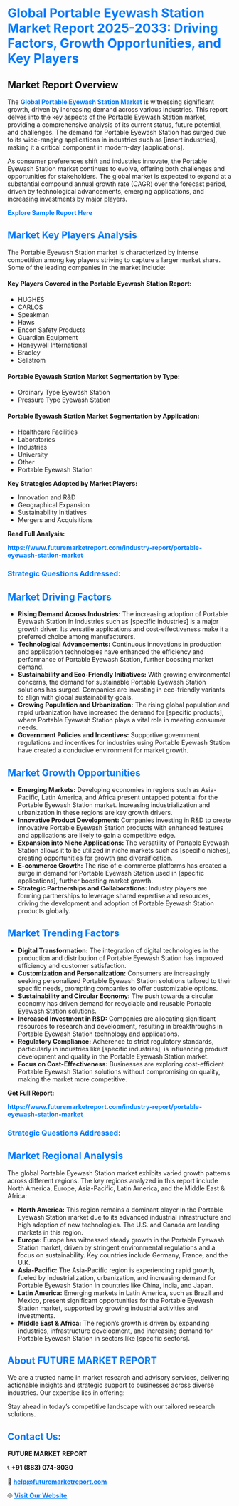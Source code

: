 <h1 style="color: #007BFF;">Global Portable Eyewash Station Market Report 2025-2033: Driving Factors, Growth Opportunities, and Key Players</h1>

<section id="overview">
<h2>Market Report Overview</h2>
<p>The <a href="https://www.futuremarketreport.com/industry-report/portable-eyewash-station-market" style="color: #007BFF; text-decoration: none;"><strong>Global Portable Eyewash Station Market</strong></a> is witnessing significant growth, driven by increasing demand across various industries. This report delves into the key aspects of the Portable Eyewash Station market, providing a comprehensive analysis of its current status, future potential, and challenges. The demand for Portable Eyewash Station has surged due to its wide-ranging applications in industries such as [insert industries], making it a critical component in modern-day [applications].</p>
<p>As consumer preferences shift and industries innovate, the Portable Eyewash Station market continues to evolve, offering both challenges and opportunities for stakeholders. The global market is expected to expand at a substantial compound annual growth rate (CAGR) over the forecast period, driven by technological advancements, emerging applications, and increasing investments by major players.</p>
</section>

<section id="overview">
<p><a href="https://www.futuremarketreport.com/request-sample/reportId=122360" style="color: #007BFF; text-decoration: none;"><strong>Explore Sample Report Here</strong></a></p>
</section>

<section id="key-players">
<h2 style="color: #007BFF;">Market Key Players Analysis</h2>
<p>The Portable Eyewash Station market is characterized by intense competition among key players striving to capture a larger market share. Some of the leading companies in the market include:</p>
<h4>Key Players Covered in the Portable Eyewash Station Report:</h4>
<ul><li>HUGHES</li><li>CARLOS</li><li>Speakman</li><li>Haws</li><li>Encon Safety Products</li><li>Guardian Equipment</li><li>Honeywell International</li><li>Bradley</li><li>Sellstrom</li></ul>
<h4>Portable Eyewash Station Market Segmentation by Type:</h4>
<ul><li>Ordinary Type Eyewash Station</li><li>Pressure Type Eyewash Station</li></ul>

<h4>Portable Eyewash Station Market Segmentation by Application:</h4>
<ul><li>Healthcare Facilities</li><li>Laboratories</li><li>Industries</li><li>University</li><li>Other</li><li>Portable Eyewash Station</li></ul>
<p><strong>Key Strategies Adopted by Market Players:</strong></p>
<ul>
<li>Innovation and R&D</li>
<li>Geographical Expansion</li>
<li>Sustainability Initiatives</li>
<li>Mergers and Acquisitions</li>
</ul>
</section>

<section>
<p><strong>Read Full Analysis: </strong></p><a href="https://www.futuremarketreport.com/industry-report/portable-eyewash-station-market" style="color: #007BFF; text-decoration: none;"><strong>https://www.futuremarketreport.com/industry-report/portable-eyewash-station-market</strong></a>
<h3 style="color: #007BFF;">Strategic Questions Addressed:</h3>
</section>

<section id="driving-factors">
<h2 style="color: #007BFF;">Market Driving Factors</h2>
<ul>
<li><strong>Rising Demand Across Industries:</strong> The increasing adoption of Portable Eyewash Station in industries such as [specific industries] is a major growth driver. Its versatile applications and cost-effectiveness make it a preferred choice among manufacturers.</li>
<li><strong>Technological Advancements:</strong> Continuous innovations in production and application technologies have enhanced the efficiency and performance of Portable Eyewash Station, further boosting market demand.</li>
<li><strong>Sustainability and Eco-Friendly Initiatives:</strong> With growing environmental concerns, the demand for sustainable Portable Eyewash Station solutions has surged. Companies are investing in eco-friendly variants to align with global sustainability goals.</li>
<li><strong>Growing Population and Urbanization:</strong> The rising global population and rapid urbanization have increased the demand for [specific products], where Portable Eyewash Station plays a vital role in meeting consumer needs.</li>
<li><strong>Government Policies and Incentives:</strong> Supportive government regulations and incentives for industries using Portable Eyewash Station have created a conducive environment for market growth.</li>
</ul>
</section>

<section id="growth-opportunities">
<h2 style="color: #007BFF;">Market Growth Opportunities</h2>
<ul>
<li><strong>Emerging Markets:</strong> Developing economies in regions such as Asia-Pacific, Latin America, and Africa present untapped potential for the Portable Eyewash Station market. Increasing industrialization and urbanization in these regions are key growth drivers.</li>
<li><strong>Innovative Product Development:</strong> Companies investing in R&D to create innovative Portable Eyewash Station products with enhanced features and applications are likely to gain a competitive edge.</li>
<li><strong>Expansion into Niche Applications:</strong> The versatility of Portable Eyewash Station allows it to be utilized in niche markets such as [specific niches], creating opportunities for growth and diversification.</li>
<li><strong>E-commerce Growth:</strong> The rise of e-commerce platforms has created a surge in demand for Portable Eyewash Station used in [specific applications], further boosting market growth.</li>
<li><strong>Strategic Partnerships and Collaborations:</strong> Industry players are forming partnerships to leverage shared expertise and resources, driving the development and adoption of Portable Eyewash Station products globally.</li>
</ul>
</section>

<section id="trending-factors">
<h2 style="color: #007BFF;">Market Trending Factors</h2>
<ul>
<li><strong>Digital Transformation:</strong> The integration of digital technologies in the production and distribution of Portable Eyewash Station has improved efficiency and customer satisfaction.</li>
<li><strong>Customization and Personalization:</strong> Consumers are increasingly seeking personalized Portable Eyewash Station solutions tailored to their specific needs, prompting companies to offer customizable options.</li>
<li><strong>Sustainability and Circular Economy:</strong> The push towards a circular economy has driven demand for recyclable and reusable Portable Eyewash Station solutions.</li>
<li><strong>Increased Investment in R&D:</strong> Companies are allocating significant resources to research and development, resulting in breakthroughs in Portable Eyewash Station technology and applications.</li>
<li><strong>Regulatory Compliance:</strong> Adherence to strict regulatory standards, particularly in industries like [specific industries], is influencing product development and quality in the Portable Eyewash Station market.</li>
<li><strong>Focus on Cost-Effectiveness:</strong> Businesses are exploring cost-efficient Portable Eyewash Station solutions without compromising on quality, making the market more competitive.</li>
</ul>
</section>

<section>
<p><strong>Get Full Report: </strong></p><a href="https://www.futuremarketreport.com/industry-report/portable-eyewash-station-market" style="color: #007BFF; text-decoration: none;"><strong>https://www.futuremarketreport.com/industry-report/portable-eyewash-station-market</strong></a>
<h3 style="color: #007BFF;">Strategic Questions Addressed:</h3>
</section>


<section id="regional-analysis">
<h2 style="color: #007BFF;">Market Regional Analysis</h2>
<p>The global Portable Eyewash Station market exhibits varied growth patterns across different regions. The key regions analyzed in this report include North America, Europe, Asia-Pacific, Latin America, and the Middle East & Africa:</p>
<ul>
<li><strong>North America:</strong> This region remains a dominant player in the Portable Eyewash Station market due to its advanced industrial infrastructure and high adoption of new technologies. The U.S. and Canada are leading markets in this region.</li>
<li><strong>Europe:</strong> Europe has witnessed steady growth in the Portable Eyewash Station market, driven by stringent environmental regulations and a focus on sustainability. Key countries include Germany, France, and the U.K.</li>
<li><strong>Asia-Pacific:</strong> The Asia-Pacific region is experiencing rapid growth, fueled by industrialization, urbanization, and increasing demand for Portable Eyewash Station in countries like China, India, and Japan.</li>
<li><strong>Latin America:</strong> Emerging markets in Latin America, such as Brazil and Mexico, present significant opportunities for the Portable Eyewash Station market, supported by growing industrial activities and investments.</li>
<li><strong>Middle East & Africa:</strong> The region’s growth is driven by expanding industries, infrastructure development, and increasing demand for Portable Eyewash Station in sectors like [specific sectors].</li>
</ul>
</section>

<footer>
<h2 style="color: #007BFF;">About FUTURE MARKET REPORT</h2>
<p>We are a trusted name in market research and advisory services, delivering actionable insights and strategic support to businesses across diverse industries. Our expertise lies in offering:</p>

<p>Stay ahead in today’s competitive landscape with our tailored research solutions.</p>

<h2 style="color: #007BFF;">Contact Us:</h2>
<p><strong>FUTURE MARKET REPORT</strong></p>
<p>📞 <strong>+91 (883) 074-8030</strong></p>
<p>📧 <strong><a href="mailto:help@futuremarketreport.com" style="color: #007BFF;">help@futuremarketreport.com</a></strong></p>
<p>🌐 <strong><a href="https://www.futuremarketreport.com/" style="color: #007BFF;">Visit Our Website</a></strong></p>
</footer>